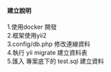#### 建立說明

1.使用docker 開發  
2.框架使用yii2  
3.config/db.php 修改連線資料  
4.執行 yii migrate 建立資料表  
5.匯入 專案底下的 test.sql 建立資料  

